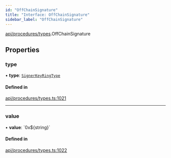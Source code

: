 ```yaml
---
id: "OffChainSignature"
title: "Interface: OffChainSignature"
sidebar_label: "OffChainSignature"
---
```


[api/procedures/types](../../../../../modules/API/Procedures/Types/Types.md).OffChainSignature

## Properties

### type

• **type**: [`SignerKeyRingType`](../../../../../enums/API/Procedures/Types/SignerKeyRingType/SignerKeyRingType.md)

#### Defined in

[api/procedures/types.ts:1021](https://github.com/PolymeshAssociation/polymesh-sdk/blob/8a9158669/src/api/procedures/types.ts#L1021)

___

### value

• **value**: \`0x$\{string}\`

#### Defined in

[api/procedures/types.ts:1022](https://github.com/PolymeshAssociation/polymesh-sdk/blob/8a9158669/src/api/procedures/types.ts#L1022)
